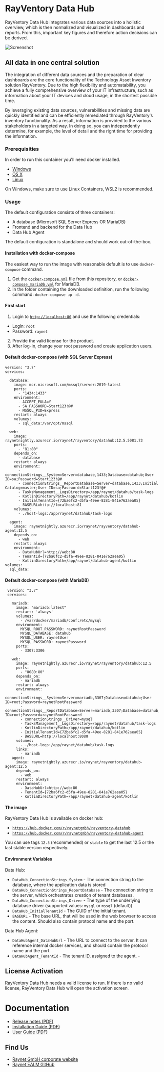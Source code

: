 # RayVentory Data Hub
RayVentory Data Hub integrates various data sources into a holistic overview, which is then normalized and visualized in dashboards and reports. From this, important key figures and therefore action decisions can be derived.

![Screenshot](datahub.png)

## All data in one central solution
The integration of different data sources and the preparation of clear dashboards are the core functionality of the Technology Asset Inventory solution RayVentory. Due to the high flexibility and automatability, you achieve a fully comprehensive overview of your IT infrastructure, such as information about your IT devices and cloud usage, in the shortest possible time.

By leveraging existing data sources, vulnerabilities and missing data are quickly identified and can be efficiently remediated through RayVentory‘s inventory functionality. As a result, information is provided to the various stakeholders in a targeted way. In doing so, you can independently determine, for example, the level of detail and the right time for providing the information.


### Prerequisities
In order to run this container you'll need docker installed.

* [Windows](https://docs.docker.com/windows/started)
* [OS X](https://docs.docker.com/mac/started/)
* [Linux](https://docs.docker.com/linux/started/)

On Windows, make sure to use Linux Containers, WSL2 is recommended. 

### Usage
The default configuration consists of three containers:
* A database (Microsoft SQL Server Express OR MariaDB)
* Frontend and backend for the Data Hub
* Data Hub Agent

The default configuration is standalone and should work out-of-the-box.

#### Installation with docker-compose
The easiest way to run the image with reasonable default is to use `docker-compose` command.
1. Get the [`docker-compose.yml`](docker-compose.yml) file from this repository, or [`docker-compose_mariaDb.yml`](docker-compose_mariaDb.yml) for MariaDB.
2. In the folder containing the downloaded definition, run the following command: `docker-compose up -d`. 
 
#### First start ####
1. Login to [`http://localhost:80`](http://localhost:80) and use the following credentials:
- Login: `root`
- Password: `raynet`
2. Provide the valid license for the product.
3. After log-in, change your root password and create application users.

#### Default docker-compose (with SQL Server Express)

    version: "3.7"
    services:
    
      database:
        image: mcr.microsoft.com/mssql/server:2019-latest
        ports:
          - "1434:1433"
        environment: 
          - ACCEPT_EULA=Y
          - SA_PASSWORD=Start123!@#
          - MSSQL_PID=Express
        restart: always
        volumes:
          - sql_data:/var/opt/mssql
    
      web:
        image: raynetnightly.azurecr.io/raynet/rayventory/datahub:12.5.5081.73
        ports:
          - "81:80"
        depends_on:
          - database
        restart: always
        environment:
          - connectionStrings__System=Server=database,1433;Database=datahub;User ID=sa;Password=Start123!@#
          - connectionStrings__ReportDatabase=Server=database,1433;Initial Catalog=master;User ID=sa;Password=Start123!@#
          - TasksManagement__LogsDirectory=/app/raynet/datahub/task-logs
          - KotlinDirectoryPath=/app/raynet/datahub/kotlin
          - InitialTenantId={72ba6fc2-d5fa-49ee-8281-841e762aea05}
          - BASEURL=http://localhost:81 
        volumes:
          - ./host-logs:/app/raynet/datahub/task-logs
    
      agent:
        image: raynetnightly.azurecr.io/raynet/rayventory/datahub-agent:12.5
        depends_on:
          - web
        restart: always
        environment:
          - DataHubUrl=http://web:80
          - TenantId={72ba6fc2-d5fa-49ee-8281-841e762aea05}
          - KotlinDirectoryPath=/app/raynet/datahub-agent/kotlin
    volumes: 
      sql_data:

#### Default docker-compose (with MariaDB)

     version: "3.7"
     services:
     
       mariadb:
         image: "mariadb:latest"
         restart: 'always'
         volumes: 
           - /var/docker/mariadb/conf:/etc/mysql
         environment:
           MYSQL_ROOT_PASSWORD: raynetRootPassword
           MYSQL_DATABASE: datahub
           MYSQL_USER: raynetUser
           MYSQL_PASSWORD: raynetPassword
         ports:
           - 3307:3306
     
       web:
         image: raynetnightly.azurecr.io/raynet/rayventory/datahub:12.5
         ports:
           - "8080:80"
         depends_on:
           - mariadb
         restart: always
         environment:
           - connectionStrings__System=Server=mariadb,3307;Database=datahub;User ID=root;Password=raynetRootPassword
           - connectionStrings__ReportDatabase=Server=mariadb,3307;Database=datahub;User ID=root;Password=raynetRootPassword
           - connectionStrings__Driver=mysql
           - TasksManagement__LogsDirectory=/app/raynet/datahub/task-logs
           - KotlinDirectoryPath=/app/raynet/datahub/kotlin
           - InitialTenantId={72ba6fc2-d5fa-49ee-8281-841e762aea05}
           - BASEURL=http://localhost:8080 
         volumes:
           - ./host-logs:/app/raynet/datahub/task-logs
         links:
           - mariadb
       agent:
         image: raynetnightly.azurecr.io/raynet/rayventory/datahub-agent:12.5
         depends_on:
           - web
         restart: always
         environment:
           - DataHubUrl=http://web:80
           - TenantId={72ba6fc2-d5fa-49ee-8281-841e762aea05}
           - KotlinDirectoryPath=/app/raynet/datahub-agent/kotlin

#### The image ####
RayVentory Data Hub is available on docker hub:
* [`https://hub.docker.com/r/raynetgmbh/rayventory-datahub`](https://hub.docker.com/r/raynetgmbh/rayventory-datahub)
* [`https://hub.docker.com/r/raynetgmbh/rayventory-datahub-agent`](https://hub.docker.com/r/raynetgmbh/rayventory-datahub-agent)

You can use tags `12.5` (recommended) or `stable` to get the last 12.5 or the last stable version respectively.

#### Environment Variables
Data Hub:
* `DataHub_ConnectionStrings_System` - The connection string to the database, where the application data is stored
* `DataHub_ConnectionStrings_ReportDatabase` - The connection string to the server, which orchestrates creation of tenant databases.
* `DataHub_ConnectionStrings_Driver` - The type of the underlying database driver (supported values: `mysql` or `mssql` (default))
* `DataHub_InitialTenantId` - The GUID of the initial tenant.
* `BASEURL` - The base URL, that will be used in the web browser to access the content. Should also contain protocol name and the port.

Data Hub Agent:
* `DataHubAgent_DataHubUrl` - The URL to connect to the server. It can reference internal docker services, and should contain the protocol name and the port.
* `DataHubAgent_TenantId` - The tenant ID, assigned to the agent.
          - 
## License Activation ##
RayVentory Data Hub needs a valid license to run. If there is no valid license, RayVentory Data Hub will open the activation screen.

# Documentation
* [Release notes (PDF)](docs/RayVentory_Data_Hub_12.5_Release_Notes.pdf)
* [Installation Guide (PDF)](docs/RayVentory_Data_Hub_12.5_Installation_Guide.pdf)
* [User Guide (PDF)](docs/RayVentory_Data_Hub_12.5_Administration_and_User_Guide.pdf)

## Find Us
* [Raynet GmbH corporate website](https://raynet.de)
* [Raynet EALM GitHub](https://github.com/raynetEALM)
